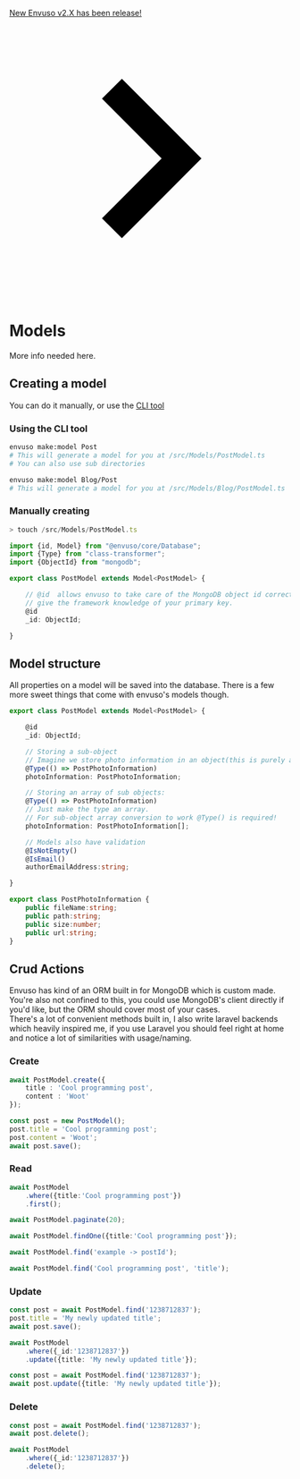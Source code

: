 <a href="https://envuso.com/"><div class="text-center py-4 lg:px-4">
  <div class="p-2 bg-indigo-800 items-center text-indigo-100 leading-none lg:rounded-full flex lg:inline-flex" role="alert">
    <span class="flex rounded-full bg-indigo-500 uppercase px-2 py-1 text-xs font-bold mr-3">New</span>
    <span class="font-semibold mr-2 text-left flex-auto">Envuso v2.X has been release!</span>
    <svg class="fill-current opacity-75 h-4 w-4" xmlns="http://www.w3.org/2000/svg" viewBox="0 0 20 20"><path d="M12.95 10.707l.707-.707L8 4.343 6.586 5.757 10.828 10l-4.242 4.243L8 15.657l4.95-4.95z"/></svg>
  </div>
</div></a>

# Models

More info needed here.


## Creating a model
You can do it manually, or use the [CLI tool](#)
### Using the CLI tool
```sh
envuso make:model Post
# This will generate a model for you at /src/Models/PostModel.ts
# You can also use sub directories

envuso make:model Blog/Post
# This will generate a model for you at /src/Models/Blog/PostModel.ts
```
### Manually creating
```typescript
> touch /src/Models/PostModel.ts

import {id, Model} from "@envuso/core/Database";
import {Type} from "class-transformer";
import {ObjectId} from "mongodb";

export class PostModel extends Model<PostModel> {

	// @id	allows envuso to take care of the MongoDB object id correctly. It will
	// give the framework knowledge of your primary key.
	@id
	_id: ObjectId;

}
```
## Model structure
All properties on a model will be saved into the database. There is a few more sweet things that come with envuso's models though.
```typescript
export class PostModel extends Model<PostModel> {

	@id
	_id: ObjectId;

	// Storing a sub-object
	// Imagine we store photo information in an object(this is purely an example)
	@Type(() => PostPhotoInformation)
	photoInformation: PostPhotoInformation;

	// Storing an array of sub objects:
	@Type(() => PostPhotoInformation)
	// Just make the type an array.
	// For sub-object array conversion to work @Type() is required!
	photoInformation: PostPhotoInformation[];

	// Models also have validation
	@IsNotEmpty()
	@IsEmail()
	authorEmailAddress:string;

}

export class PostPhotoInformation {
	public fileName:string;
	public path:string;
	public size:number;
	public url:string;
}
```
## Crud Actions
Envuso has kind of an ORM built in for MongoDB which is custom made.  
You're also not confined to this, you could use MongoDB's client directly if you'd like, but the ORM should cover most of your cases.  
There's a lot of convenient methods built in, I also write laravel backends which heavily inspired me, if you use Laravel you should feel right at home and notice a lot of similarities with usage/naming.

### Create
```typescript
await PostModel.create({
	title : 'Cool programming post',
	content : 'Woot'
});

const post = new PostModel();
post.title = 'Cool programming post';
post.content = 'Woot';
await post.save();
```
### Read
```typescript
await PostModel
	.where({title:'Cool programming post'})
	.first();

await PostModel.paginate(20);

await PostModel.findOne({title:'Cool programming post'});

await PostModel.find('example -> postId');

await PostModel.find('Cool programming post', 'title');
```
### Update
```typescript
const post = await PostModel.find('1238712837');
post.title = 'My newly updated title';
await post.save();

await PostModel
	.where({_id:'1238712837'})
	.update({title: 'My newly updated title'});

const post = await PostModel.find('1238712837');
await post.update({title: 'My newly updated title'});
```
### Delete
```typescript
const post = await PostModel.find('1238712837');
await post.delete();

await PostModel
	.where({_id:'1238712837'})
	.delete();
```
